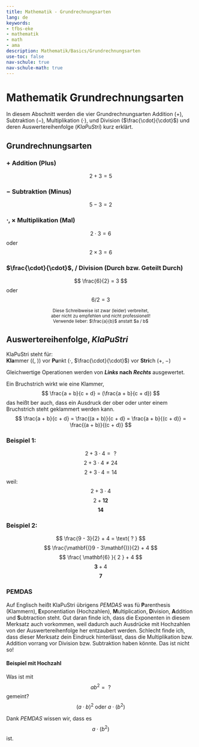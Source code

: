 ```yaml
---
title: Mathematik - Grundrechnungsarten
lang: de
keywords:
- tfbs-eke
- mathematik
- math
- ama
description: Mathematik/Basics/Grundrechnungsarten
use-toc: false
nav-schule: true
nav-schule-math: true
---
```



# Mathematik Grundrechnungsarten

In diesem Abschnitt werden die vier Grundrechnungsarten Addition ($+$), Subtraktion ($-$), Multiplikation ($\cdot$), und Division ($\frac{\cdot}{\cdot}$) und deren Auswertereihenfolge (*KlaPuStri*) kurz erklärt.

## Grundrechnungsarten

### $+$ Addition (Plus)

$$ 2 + 3 = 5 $$

### $-$ Subtraktion (Minus)

$$ 5 - 3 = 2 $$

### $\cdot$, $\times$ Multiplikation (Mal)

$$ 2 \cdot 3 = 6 $$
oder
$$ 2 \times 3 = 6 $$

### $\frac{\cdot}{\cdot}$, $/$ Division (Durch bzw. Geteilt Durch)

$$ \frac{6}{2} = 3 $$
oder
$$ 6 / 2 = 3 $$
<center><small>
    Diese Schreibweise ist zwar (leider) verbreitet,<br>
    aber nicht zu empfehlen und nicht professionell!<br>
    Verwende lieber: $\frac{a}{b}$ anstatt $a / b$
</small></center>

## Auswertereihenfolge, *KlaPuStri*

KlaPuStri steht für:<br>
**Kla**mmer ($($, $)$) vor **Pu**nkt ($\cdot$, $\frac{\cdot}{\cdot}$) vor **Stri**ch ($+$, $-$)

Gleichwertige Operationen werden von ***Links* nach *Rechts*** ausgewertet.

Ein Bruchstrich wirkt wie eine Klammer,
$$ \frac{a + b}{c + d} = (\frac{a + b}{c + d}) $$
das heißt ber auch, dass ein Ausdruck der ober oder unter einem Bruchstrich steht geklammert werden kann.
$$ \frac{a + b}{c + d} = \frac{(a + b)}{c + d} = \frac{a + b}{(c + d)} = \frac{(a + b)}{(c + d)} $$

### Beispiel 1:
$$ 2 + 3 \cdot 4 = \text{ ? } $$
$$ 2 + 3 \cdot 4 \neq 24 $$
$$ 2 + 3 \cdot 4 = 14 $$
weil:
$$ 2 + 3 \cdot 4 $$
$$ 2 + \mathbf{12} $$
$$ \mathbf{14} $$

### Beispiel 2:
$$ \frac{9 - 3}{2} + 4 = \text{ ? } $$
$$ \frac{\mathbf{(}9 - 3\mathbf{)}}{2} + 4 $$
$$ \frac{ \mathbf{6} }{ 2 } + 4 $$
$$ \mathbf{3} + 4 $$
$$ \mathbf{7} $$

### PEMDAS
Auf Englisch heißt KlaPuStri übrigens *PEMDAS* was fü
**P**arenthesis (Klammern), **E**xponentiation (Hochzahlen), **M**ultiplication, **D**ivision, **A**ddition und **S**ubtraction steht.
Gut daran finde ich, dass die Exponenten in diesem Merksatz auch vorkommen,
weil dadurch auch Ausdrücke mit Hochzahlen von der Auswertereihenfolge her entzaubert werden.
Schlecht finde ich, dass dieser Merksatz dein Eindruck hinterlässt, dass die Multiplikation bzw.
Addition vorrang vor Division bzw. Subtraktion haben könnte. Das ist nicht so!

#### Beispiel mit Hochzahl

Was ist mit
$$ ab^2 = \text{ ? } $$
gemeint?
$$ (a \cdot b)^2 \text{ oder } a \cdot (b^2) $$

Dank *PEMDAS* wissen wir, dass es
$$ a \cdot (b^2) $$
ist.


